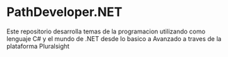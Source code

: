 # PathDeveloper.NET
Este repositorio desarrolla temas de la programacion utilizando como lenguaje C# y el mundo de .NET desde lo basico a Avanzado a traves de la plataforma Pluralsight
